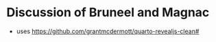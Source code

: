 # Discussion of Bruneel and Magnac

* uses https://github.com/grantmcdermott/quarto-revealjs-clean# 


